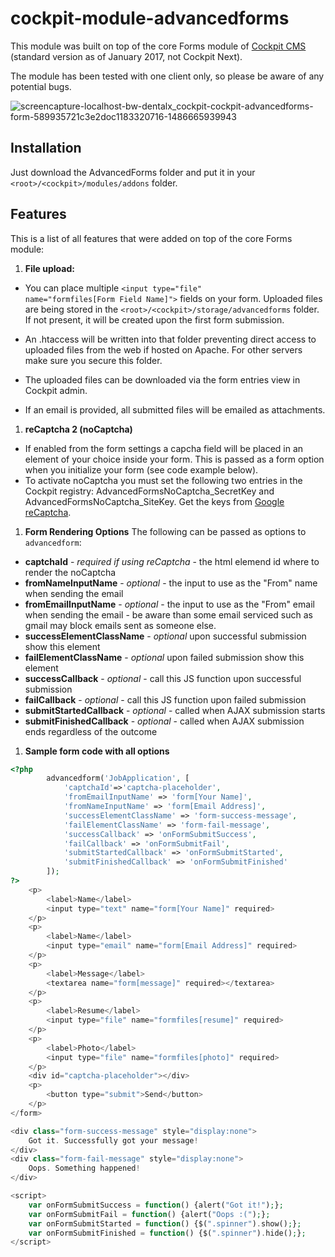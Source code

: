 # cockpit-module-advancedforms
This module was built on top of the core Forms module of [Cockpit CMS](http://https://github.com/COCOPi/cockpit/tree/master) (standard version as of January 2017, not Cockpit Next).

The module has been tested with one client only, so please be aware of any potential bugs.

![screencapture-localhost-bw-dentalx_cockpit-cockpit-advancedforms-form-589935721c3e2doc1183320716-1486665939943](https://cloud.githubusercontent.com/assets/6288683/22797958/d7934972-eec5-11e6-877a-611623beeccf.png)

## Installation
Just download the AdvancedForms folder and put it in your <code>\<root\>/\<cockpit\>/modules/addons</code> folder. 

## Features

This is a list of all features that were added on top of the core Forms module:

1. **File upload:** 
  * You can place multiple <code>\<input type="file" name="formfiles[Form Field Name]"\></code> fields on your form. Uploaded files are being stored in the <code>\<root\>/\<cockpit\>/storage/advancedforms</code> folder. If not present, it will be created upon the first form submission.

  * An .htaccess will be written into that folder preventing direct access to uploaded files from the web if hosted on Apache. For other servers make sure you secure this folder.

  * The uploaded files can be downloaded via the form entries view in Cockpit admin.

  * If an email is provided, all submitted files will be emailed as attachments.
  
1. **reCaptcha 2 (noCaptcha)**
  * If enabled from the form settings a capcha field will be placed in an element of your choice inside your form. This is passed as a form option when you initialize your form (see code example below).
  * To activate noCaptcha you must set the following two entries in the Cockpit registry: AdvancedFormsNoCaptcha_SecretKey and AdvancedFormsNoCaptcha_SiteKey. Get the keys from [Google reCaptcha](https://www.google.com/recaptcha/admin).

1. **Form Rendering Options** The following can be passed as options to <code>advancedform</code>:
  * **captchaId** - *required if using reCaptcha* - the html elemend id where to render the noCaptcha
  * **fromNameInputName** - *optional* - the input to use as the "From" name when sending the email
  * **fromEmailInputName** - *optional* - the input to use as the "From" email when sending the email - be aware than some email serviced such as gmail may block emails sent as someone else.
  * **successElementClassName** - *optional* upon successful submission show this element
  * **failElementClassName** - *optional* upon failed submission show this element
  * **successCallback** - *optional* - call this JS function upon successful submission
  * **failCallback** - *optional* - call this JS function upon failed submission
  * **submitStartedCallback** - *optional* - called when AJAX submission starts
  * **submitFinishedCallback** - *optional* - called when AJAX submission ends regardless of the outcome
  
1. **Sample form code with all options**
  
```php
<?php 
        advancedform('JobApplication', [
            'captchaId'=>'captcha-placeholder',
            'fromEmailInputName' => 'form[Your Name]', 
            'fromNameInputName' => 'form[Email Address]',
            'successElementClassName' => 'form-success-message',
            'failElementClassName' => 'form-fail-message',
            'successCallback' => 'onFormSubmitSuccess',
            'failCallback' => 'onFormSubmitFail',
            'submitStartedCallback' => 'onFormSubmitStarted',
            'submitFinishedCallback' => 'onFormSubmitFinished'
        ]); 
?>
    <p>
        <label>Name</label>
        <input type="text" name="form[Your Name]" required>
    </p>
    <p>
        <label>Name</label>
        <input type="email" name="form[Email Address]" required>
    </p>
    <p>
        <label>Message</label>
        <textarea name="form[message]" required></textarea>
    </p>
    <p>
        <label>Resume</label>
        <input type="file" name="formfiles[resume]" required>
    </p>
    <p>
        <label>Photo</label>
        <input type="file" name="formfiles[photo]" required>
    </p>
    <div id="captcha-placeholder"></div>
    <p>
        <button type="submit">Send</button>
    </p>
</form>

<div class="form-success-message" style="display:none">
    Got it. Successfully got your message!
</div>
<div class="form-fail-message" style="display:none">
    Oops. Something happened!
</div>

<script>
    var onFormSubmitSuccess = function() {alert("Got it!");};
    var onFormSubmitFail = function() {alert("Oops :(");};
    var onFormSubmitStarted = function() {$(".spinner").show();};
    var onFormSubmitFinished = function() {$(".spinner").hide();};
</script>
```
